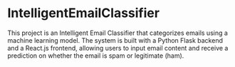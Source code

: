 # IntelligentEmailClassifier
This project is an Intelligent Email Classifier that categorizes emails using a machine learning model. The system is built with a Python Flask backend and a React.js frontend, allowing users to input email content and receive a prediction on whether the email is spam or legitimate (ham).
